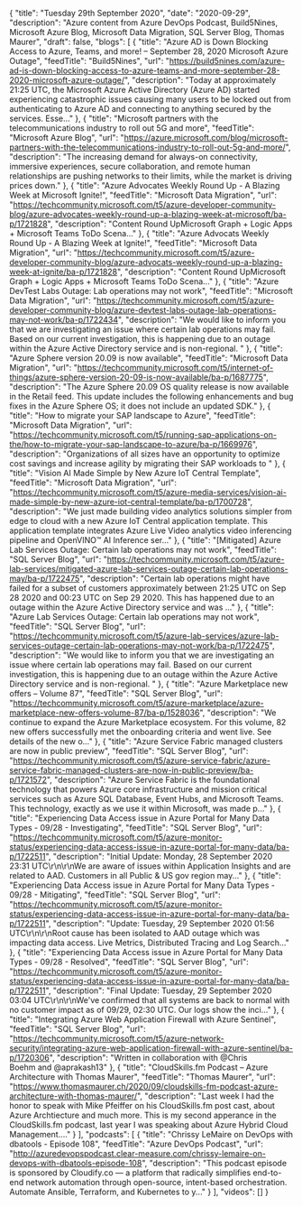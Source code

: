 {
  "title": "Tuesday 29th September 2020",
  "date": "2020-09-29",
  "description": "Azure content from Azure DevOps Podcast, Build5Nines, Microsoft Azure Blog, Microsoft Data Migration, SQL Server Blog, Thomas Maurer",
  "draft": false,
  "blogs": [
    {
      "title": "Azure AD is Down Blocking Access to Azure, Teams, and more! – September 28, 2020 Microsoft Azure Outage",
      "feedTitle": "Build5Nines",
      "url": "https://build5nines.com/azure-ad-is-down-blocking-access-to-azure-teams-and-more-september-28-2020-microsoft-azure-outage/",
      "description": "Today at approximately 21:25 UTC, the Microsoft Azure Active Directory (Azure AD) started experiencing catastrophic issues causing many users to be locked out from authenticating to Azure AD and connecting to anything secured by the services. Esse..."
    },
    {
      "title": "Microsoft partners with the telecommunications industry to roll out 5G and more",
      "feedTitle": "Microsoft Azure Blog",
      "url": "https://azure.microsoft.com/blog/microsoft-partners-with-the-telecommunications-industry-to-roll-out-5g-and-more/",
      "description": "The increasing demand for always-on connectivity, immersive experiences, secure collaboration, and remote human relationships are pushing networks to their limits, while the market is driving prices down."
    },
    {
      "title": "Azure Advocates Weekly Round Up - A Blazing Week at Microsoft Ignite!",
      "feedTitle": "Microsoft Data Migration",
      "url": "https://techcommunity.microsoft.com/t5/azure-developer-community-blog/azure-advocates-weekly-round-up-a-blazing-week-at-microsoft/ba-p/1721828",
      "description": "Content Round UpMicrosoft Graph + Logic Apps + Microsoft Teams ToDo Scena..."
    },
    {
      "title": "Azure Advocats Weekly Round Up - A Blazing Week at Ignite!",
      "feedTitle": "Microsoft Data Migration",
      "url": "https://techcommunity.microsoft.com/t5/azure-developer-community-blog/azure-advocats-weekly-round-up-a-blazing-week-at-ignite/ba-p/1721828",
      "description": "Content Round UpMicrosoft Graph + Logic Apps + Microsoft Teams ToDo Scena..."
    },
    {
      "title": "Azure DevTest Labs Outage: Lab operations may not work",
      "feedTitle": "Microsoft Data Migration",
      "url": "https://techcommunity.microsoft.com/t5/azure-developer-community-blog/azure-devtest-labs-outage-lab-operations-may-not-work/ba-p/1722434",
      "description": "We would like to inform you that we are investigating an issue where certain lab operations may fail. Based on our current investigation, this is happening due to an outage within the Azure Active Directory service and is non-regional. "
    },
    {
      "title": "Azure Sphere version 20.09 is now available",
      "feedTitle": "Microsoft Data Migration",
      "url": "https://techcommunity.microsoft.com/t5/internet-of-things/azure-sphere-version-20-09-is-now-available/ba-p/1687775",
      "description": "The Azure Sphere 20.09 OS quality release is now available in the Retail feed. This update includes the following enhancements and bug fixes in the Azure Sphere OS; it does not include an updated SDK."
    },
    {
      "title": "How to migrate your SAP landscape to Azure",
      "feedTitle": "Microsoft Data Migration",
      "url": "https://techcommunity.microsoft.com/t5/running-sap-applications-on-the/how-to-migrate-your-sap-landscape-to-azure/ba-p/1669976",
      "description": "Organizations of all sizes have an opportunity to optimize cost savings and increase agility by migrating their SAP workloads to "
    },
    {
      "title": "Vision AI Made Simple by New Azure IoT Central Template",
      "feedTitle": "Microsoft Data Migration",
      "url": "https://techcommunity.microsoft.com/t5/azure-media-services/vision-ai-made-simple-by-new-azure-iot-central-template/ba-p/1700728",
      "description": "We just made building video analytics solutions simpler from edge to cloud with a new Azure IoT Central application template. This application template integrates Azure Live Video analytics video inferencing pipeline and OpenVINO™ AI Inference ser..."
    },
    {
      "title": "[Mitigated] Azure Lab Services Outage: Certain lab operations may not work",
      "feedTitle": "SQL Server Blog",
      "url": "https://techcommunity.microsoft.com/t5/azure-lab-services/mitigated-azure-lab-services-outage-certain-lab-operations-may/ba-p/1722475",
      "description": "Certain lab operations might have failed for a subset of customers approximately between 21:25 UTC on Sep 28 2020 and 00:23 UTC on Sep 29 2020. This has happened due to an outage within the Azure Active Directory service and was ..."
    },
    {
      "title": "Azure Lab Services Outage: Certain lab operations may not work",
      "feedTitle": "SQL Server Blog",
      "url": "https://techcommunity.microsoft.com/t5/azure-lab-services/azure-lab-services-outage-certain-lab-operations-may-not-work/ba-p/1722475",
      "description": "We would like to inform you that we are investigating an issue where certain lab operations may fail. Based on our current investigation, this is happening due to an outage within the Azure Active Directory service and is non-regional. "
    },
    {
      "title": "Azure Marketplace new offers – Volume 87",
      "feedTitle": "SQL Server Blog",
      "url": "https://techcommunity.microsoft.com/t5/azure-marketplace/azure-marketplace-new-offers-volume-87/ba-p/1528036",
      "description": "We continue to expand the Azure Marketplace ecosystem. For this volume, 82 new offers successfully met the onboarding criteria and went live. See details of the new o..."
    },
    {
      "title": "Azure Service Fabric managed clusters are now in public preview",
      "feedTitle": "SQL Server Blog",
      "url": "https://techcommunity.microsoft.com/t5/azure-service-fabric/azure-service-fabric-managed-clusters-are-now-in-public-preview/ba-p/1721572",
      "description": "Azure Service Fabric is the foundational technology that powers Azure core infrastructure and mission critical services such as Azure SQL Database, Event Hubs, and Microsoft Teams. This technology, exactly as we use it within Microsoft, was made p..."
    },
    {
      "title": "Experiencing Data Access issue in Azure Portal for Many Data Types - 09/28 - Investigating",
      "feedTitle": "SQL Server Blog",
      "url": "https://techcommunity.microsoft.com/t5/azure-monitor-status/experiencing-data-access-issue-in-azure-portal-for-many-data/ba-p/1722511",
      "description": "Initial Update: Monday, 28 September 2020 23:31 UTC\r\n\r\nWe are aware of issues within Application Insights and are related to AAD. Customers in all Public & US gov region may..."
    },
    {
      "title": "Experiencing Data Access issue in Azure Portal for Many Data Types - 09/28 - Mitigating",
      "feedTitle": "SQL Server Blog",
      "url": "https://techcommunity.microsoft.com/t5/azure-monitor-status/experiencing-data-access-issue-in-azure-portal-for-many-data/ba-p/1722511",
      "description": "Update: Tuesday, 29 September 2020 01:56 UTC\r\n\r\nRoot cause has been isolated to AAD outage which was impacting data access. Live Metrics, Distributed Tracing and Log Search..."
    },
    {
      "title": "Experiencing Data Access issue in Azure Portal for Many Data Types - 09/28 - Resolved",
      "feedTitle": "SQL Server Blog",
      "url": "https://techcommunity.microsoft.com/t5/azure-monitor-status/experiencing-data-access-issue-in-azure-portal-for-many-data/ba-p/1722511",
      "description": "Final Update: Tuesday, 29 September 2020 03:04 UTC\r\n\r\nWe've confirmed that all systems are back to normal with no customer impact as of 09/29, 02:30 UTC.  Our logs show the inci..."
    },
    {
      "title": "Integrating Azure Web Application Firewall with Azure Sentinel",
      "feedTitle": "SQL Server Blog",
      "url": "https://techcommunity.microsoft.com/t5/azure-network-security/integrating-azure-web-application-firewall-with-azure-sentinel/ba-p/1720306",
      "description": "Written in collaboration with @Chris Boehm and @aprakash13"
    },
    {
      "title": "CloudSkills.fm Podcast – Azure Architecture with Thomas Maurer",
      "feedTitle": "Thomas Maurer",
      "url": "https://www.thomasmaurer.ch/2020/09/cloudskills-fm-podcast-azure-architecture-with-thomas-maurer/",
      "description": "Last week I had the honor to speak with Mike Pfeiffer on his CloudSkills.fm post cast, about Azure Archtiecture and much more. This is my second apperance in the CloudSkills.fm podcast, last year I was speaking about Azure Hybrid Cloud Management...."
    }
  ],
  "podcasts": [
    {
      "title": "Chrissy LeMaire on DevOps with dbatools - Episode 108",
      "feedTitle": "Azure DevOps Podcast",
      "url": "http://azuredevopspodcast.clear-measure.com/chrissy-lemaire-on-devops-with-dbatools-episode-108",
      "description": "This podcast episode is sponsored by Cloudify.co — a platform that radically simplifies end-to-end network automation through open-source, intent-based orchestration. Automate Ansible, Terraform, and Kubernetes to y..."
    }
  ],
  "videos": []
}